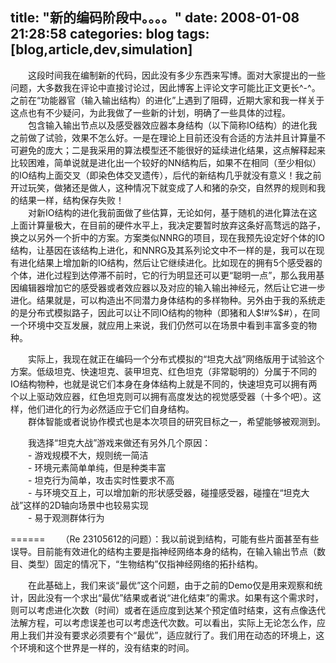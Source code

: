 title: "新的编码阶段中。。。。"
date: 2008-01-08 21:28:58
categories: blog
tags: [blog,article,dev,simulation]
---    
　　这段时间我在编制新的代码，因此没有多少东西来写博。面对大家提出的一些问题，大多数我在评论中直接讨论过，因此博客上评论文字可能比正文更长^-^。之前在“功能器官（输入输出结构）的进化”上遇到了阻碍，近期大家和我一样关于这点也有不少疑问，为此我做了一些新的计划，明确了一些具体的过程。  
　　包含输入输出节点以及感受器效应器本身结构（以下简称IO结构）的进化我之前做了试验，效果不怎么好。一是在理论上目前还没有合适的方法并且计算量不可避免的庞大；二是我采用的算法模型还不能很好的延续进化结果，这点解释起来比较困难，简单说就是进化出一个较好的NN结构后，如果不在相同（至少相似）的IO结构上面交叉（即染色体交叉遗传），后代的新结构几乎就没有意义！我之前开过玩笑，做猪还是做人，这种情况下就变成了人和猪的杂交，自然界的规则和我的结果一样，结构保存失败！  
　　对新IO结构的进化我前面做了些估算，无论如何，基于随机的进化算法在这上面计算量极大，在目前的硬件水平上，我决定要暂时放弃这条好高骛远的路子，换之以另外一个折中的方案。方案类似NNRG的项目，现在我预先设定好个体的IO结构，让基因在该结构上进化，和NNRG及其系列论文中不一样的是，我可以在现有进化结果上增加新的IO结构，然后让它继续进化。比如现在的拥有5个感受器的个体，进化过程到达停滞不前时，它的行为明显还可以更“聪明一点”，那么我用基因编辑器增加它的感受器或者效应器以及对应的输入输出神经元，然后让它进一步进化。结果就是，可以构造出不同潜力身体结构的多样物种。另外由于我的系统走的是分布式模拟路子，因此可以让不同IO结构的物种（即猪和人$!#%$#$%$），在同一个环境中交互发展，就应用上来说，我们仍然可以在场景中看到丰富多变的物种。  
  
　　实际上，我现在就正在编码一个分布式模拟的“坦克大战”网络版用于试验这个方案。低级坦克、快速坦克、装甲坦克、红色坦克（非常聪明的）分属于不同的IO结构物种，也就是说它们本身在身体结构上就是不同的，快速坦克可以拥有两个以上驱动效应器，红色坦克则可以拥有高度发达的视觉感受器（十多个吧）。这样，他们进化的行为必然适应于它们自身结构。  
　　群体智能或者说协作模式也是本次项目的研究目标之一，希望能够被观测到。  
  
　　我选择“坦克大战”游戏来做还有另外几个原因：  
　　- 游戏规模不大，规则统一简洁  
　　- 环境元素简单单纯，但是种类丰富  
　　- 坦克行为简单，攻击实时性要求不高  
　　- 与环境交互上，可以增加新的形状感受器，碰撞感受器，碰撞在“坦克大战”这样的2D轴向场景中也较易实现  
　　- 易于观测群体行为  
  
======
　　（Re 23105612的问题）：我以前说到结构，可能有些片面甚至有些误导。目前能有效进化的结构主要是指神经网络本身的结构，在输入输出节点（数目、类型）固定的情况下，“生物结构”仅指神经网络的拓扑结构。  
  
　　在此基础上，我们来谈“最优”这个问题，由于之前的Demo仅是用来观察和统计，因此没有一个求出“最优”结果或者说“进化结束”的需求。如果有这个需求时，则可以考虑进化次数（时间）或者在适应度到达某个预定值时结束，这有点像迭代法解方程，可以考虑误差也可以考虑迭代次数。可以看出，实际上无论怎么作，应用上我们并没有要求必须要有个“最优”，适应就行了。我们用在动态的环境上，这个环境和这个世界是一样的，没有结束的时间。